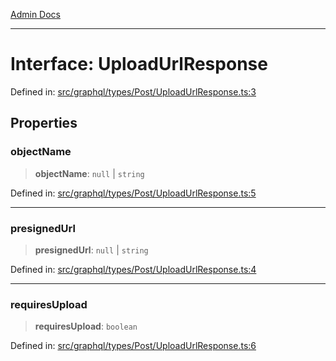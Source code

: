 [Admin Docs](/)

***

# Interface: UploadUrlResponse

Defined in: [src/graphql/types/Post/UploadUrlResponse.ts:3](https://github.com/Sourya07/talawa-api/blob/3df16fa5fb47e8947dc575f048aef648ae9ebcf8/src/graphql/types/Post/UploadUrlResponse.ts#L3)

## Properties

### objectName

> **objectName**: `null` \| `string`

Defined in: [src/graphql/types/Post/UploadUrlResponse.ts:5](https://github.com/Sourya07/talawa-api/blob/3df16fa5fb47e8947dc575f048aef648ae9ebcf8/src/graphql/types/Post/UploadUrlResponse.ts#L5)

***

### presignedUrl

> **presignedUrl**: `null` \| `string`

Defined in: [src/graphql/types/Post/UploadUrlResponse.ts:4](https://github.com/Sourya07/talawa-api/blob/3df16fa5fb47e8947dc575f048aef648ae9ebcf8/src/graphql/types/Post/UploadUrlResponse.ts#L4)

***

### requiresUpload

> **requiresUpload**: `boolean`

Defined in: [src/graphql/types/Post/UploadUrlResponse.ts:6](https://github.com/Sourya07/talawa-api/blob/3df16fa5fb47e8947dc575f048aef648ae9ebcf8/src/graphql/types/Post/UploadUrlResponse.ts#L6)
